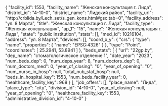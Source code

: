 {
    "facility_id": 1553,
    "facility_name": "Женская консультация г. Лида",
    "district_id": "4-10-0",
    "district_name": "Лидский район",
    "facility_url": "http:\/\/crblida.by\/Lech_set\/s_gen_kons.html#gsc.tab=0",
    "facility_address": "ул. 8 Марта",
    "title": "Женская консультация г. Лида",
    "facility_type": "Женская консультация",
    "ap_1": "15",
    "name": "Женская консультация г. Лида",
    "state": "public institution",
    "stats": [],
    "med_id": 10216104,
    "address": "ул. 8 Марта",
    "devices": [],
    "coord_x_y": {
        "crs": {
            "type": "name",
            "properties": {
                "name": "EPSG:4326"
            }
        },
        "type": "Point",
        "coordinates": [
            25.2941,
            53.8941
        ]
    },
    "beds_stats": [
        {
            "url": "22gp.by",
            "dep_name": "стоматологическое отделение 1",
            "date_year": "2023",
            "num_beds_dep": 0,
            "num_deps_year": 8,
            "num_doctors_dep": 0,
            "num_doctors_med": 0,
            "year_of_closing": "0",
            "year_of_opening": "0",
            "num_nurse_in_hosp": null,
            "total_nub_staf_hosp": null,
            "beds_in_hospital_key": 1553,
            "num_beds_facility_year": 0,
            "healthcare_facility_key": 968
        }
    ],
    "job_offers": [],
    "place_name": "Лида",
    "place_type": "city",
    "division_id": "4-10-0",
    "year_of_closing": null,
    "year_of_opening": "0",
    "healthcare_facility_key": 1553,
    "administrative_division_id": "4-10-0"
}